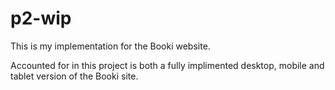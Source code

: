# p2-wip

This is my implementation for the Booki website.

Accounted for in this project is both a fully implimented desktop, mobile and tablet version of the Booki site.
